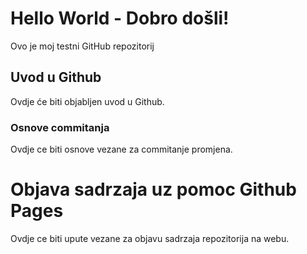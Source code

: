 # Hello  World - Dobro došli!
Ovo je moj testni GitHub repozitorij

## Uvod u Github

Ovdje će biti objabljen uvod u Github.

### Osnove commitanja

Ovdje ce biti osnove vezane za commitanje promjena.

# Objava sadrzaja uz pomoc Github Pages

Ovdje ce biti upute vezane za objavu sadrzaja repozitorija na webu.
